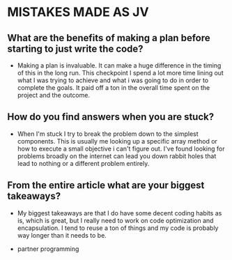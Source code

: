 # MISTAKES MADE AS JV

## What are the benefits of making a plan before starting to just write the code?

* Making a plan is invaluable. It can make a huge difference in the timing of  this in the long run. This checkpoint I spend a lot more time lining out what I was trying to achieve and what i was going to do in order to complete the goals. It paid off a ton in the overall time spent on the project and the outcome.

## How do you find answers when you are stuck?

* When I'm stuck I try to break the problem down to the simplest components. This is usually me looking up a specific array method or how to execute a small objective i can't figure out. I've found looking for problems broadly on the internet can lead you down rabbit holes that lead to nothing or a different problem entirely.

## From the entire article what are your biggest takeaways?

* My biggest takeaways are that I do have some decent coding habits as is, which is great, but I really need to work on code optimization and encapsulation. I tend to reuse a ton of things and my code is probably way longer than it needs to be. 

* partner programming
